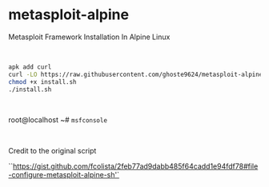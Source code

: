 # metasploit-alpine
Metasploit Framework Installation In Alpine Linux

<br>

```bash
apk add curl
curl -LO https://raw.githubusercontent.com/ghoste9624/metasploit-alpine/refs/heads/main/install.sh 
chmod +x install.sh
./install.sh
```

<br>

root@localhost ~# ``msfconsole``

<br>

Credit to the original script

``https://gist.github.com/fcolista/2feb77ad9dabb485f64cadd1e94fdf78#file-configure-metasploit-alpine-sh'`